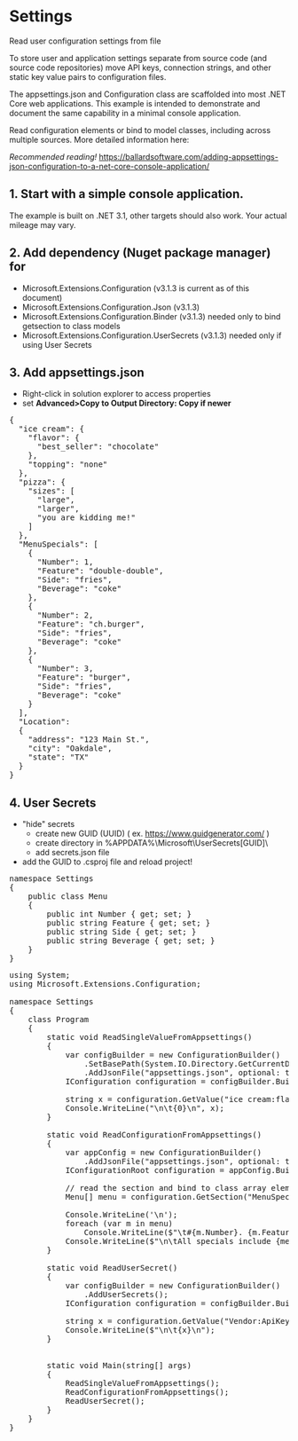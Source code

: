 # Settings
Read user configuration settings from file

To store user and application settings separate from source code (and source code repositories) move API keys, connection strings,
and other static key value pairs to configuration files.

The appsettings.json and Configuration class are scaffolded into most .NET Core web applications. This example is intended to 
demonstrate and document the same capability in a minimal console application.

Read configuration elements or bind to model classes, including across multiple sources. More detailed information here:

_Recommended reading!_  https://ballardsoftware.com/adding-appsettings-json-configuration-to-a-net-core-console-application/


## 1. Start with a simple console application.
The example is built on .NET 3.1, other targets should also work. Your actual mileage may vary.

## 2. Add dependency (Nuget package manager) for 
- Microsoft.Extensions.Configuration  (v3.1.3 is current as of this document)
- Microsoft.Extensions.Configuration.Json  (v3.1.3)
- Microsoft.Extensions.Configuration.Binder (v3.1.3) needed only to bind getsection to class models
- Microsoft.Extensions.Configuration.UserSecrets (v3.1.3) needed only if using User Secrets

## 3. Add appsettings.json
- Right-click in solution explorer to access properties
- set __Advanced>Copy to Output Directory:  Copy if newer__

<pre>
{
  "ice cream": {
    "flavor": {
      "best_seller": "chocolate"
    },
    "topping": "none"
  },
  "pizza": {
    "sizes": [
      "large",
      "larger",
      "you are kidding me!"
    ]
  },
  "MenuSpecials": [
    {
      "Number": 1,
      "Feature": "double-double",
      "Side": "fries",
      "Beverage": "coke"
    },
    {
      "Number": 2,
      "Feature": "ch.burger",
      "Side": "fries",
      "Beverage": "coke"
    },
    {
      "Number": 3,
      "Feature": "burger",
      "Side": "fries",
      "Beverage": "coke"
    }
  ],
  "Location":
  {
    "address": "123 Main St.",
    "city": "Oakdale",
    "state": "TX"
  }
}
</pre>

## 4. User Secrets
- "hide" secrets
     - create new GUID (UUID)  ( ex. https://www.guidgenerator.com/ )
     - create directory in %APPDATA%\Microsoft\UserSecrets\[GUID]\
     - add secrets.json file
- add the GUID to .csproj file <PropertyGroup><UserSecretsId> and reload project!


<pre>
namespace Settings
{
    public class Menu
    {
        public int Number { get; set; }
        public string Feature { get; set; }
        public string Side { get; set; }
        public string Beverage { get; set; }
    }
}
</pre>

<pre>
using System;
using Microsoft.Extensions.Configuration;

namespace Settings
{
    class Program
    {
        static void ReadSingleValueFromAppsettings()
        {
            var configBuilder = new ConfigurationBuilder()
                .SetBasePath(System.IO.Directory.GetCurrentDirectory())
                .AddJsonFile("appsettings.json", optional: true, reloadOnChange: true);
            IConfiguration configuration = configBuilder.Build();

            string x = configuration.GetValue<string>("ice cream:flavor:best_seller");
            Console.WriteLine("\n\t{0}\n", x);
        }

        static void ReadConfigurationFromAppsettings()
        {
            var appConfig = new ConfigurationBuilder()
                .AddJsonFile("appsettings.json", optional: true, reloadOnChange: true);
            IConfigurationRoot configuration = appConfig.Build();

            // read the section and bind to class array elements
            Menu[] menu = configuration.GetSection("MenuSpecials").Get<Menu[]>();

            Console.WriteLine('\n');
            foreach (var m in menu)
                Console.WriteLine($"\t#{m.Number}. {m.Feature}");
            Console.WriteLine($"\n\tAll specials include {menu[0].Side} and {menu[1].Beverage}\n\n");
        }

        static void ReadUserSecret()
        {
            var configBuilder = new ConfigurationBuilder()
                .AddUserSecrets<Program>();
            IConfiguration configuration = configBuilder.Build();

            string x = configuration.GetValue<string>("Vendor:ApiKey");
            Console.WriteLine($"\n\t{x}\n");
        }


        static void Main(string[] args)
        {
            ReadSingleValueFromAppsettings();
            ReadConfigurationFromAppsettings();
            ReadUserSecret();
        }
    }
}
</pre>
